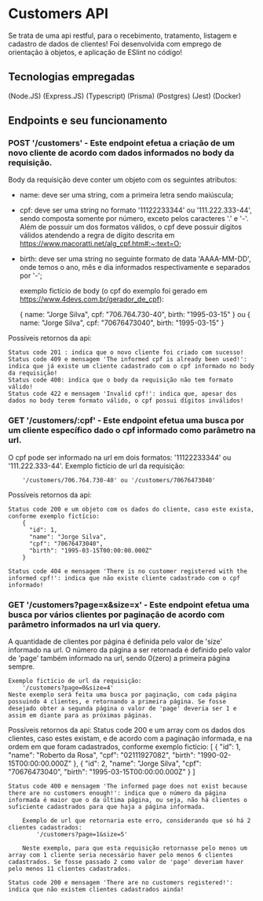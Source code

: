 # Customers API

Se trata de uma api restful, para o recebimento, tratamento, listagem e cadastro de dados de clientes! Foi desenvolvida com emprego de orientação à objetos, e aplicação de ESlint no código!

## Tecnologias empregadas

(Node.JS) (Express.JS) (Typescript) (Prisma) (Postgres) (Jest) (Docker)

## Endpoints e seu funcionamento


### POST '/customers' - Este endpoint efetua a criação de um novo cliente de acordo com dados informados no body da requisição.

Body da requisição deve conter um objeto com os seguintes atributos:

- name: deve ser uma string, com a primeira letra sendo maiúscula;
- cpf: deve ser uma string no formato '11122233344' ou '111.222.333-44', sendo composta somente por número, exceto pelos caracteres '.' e '-'. Além de possuir um dos formatos válidos, o cpf deve possuir dígitos válidos atendendo a regra de dígito descrita em https://www.macoratti.net/alg_cpf.htm#:~:text=O;
- birth: deve ser uma string no seguinte formato de data 'AAAA-MM-DD', onde temos o ano, mês e dia informados respectivamente e separados por '-';

	exemplo fictício de body (o cpf do exemplo foi gerado em https://www.4devs.com.br/gerador_de_cpf):
	
	
	{
		  name: "Jorge Silva",
		  cpf: "706.764.730-40",
		  birth: "1995-03-15"
	}
		ou
	{
		  name: "Jorge Silva",
		  cpf: "70676473040",
		  birth: "1995-03-15"
	}
	
Possíveis retornos da api:

	Status code 201 : indica que o novo cliente foi criado com sucesso!
	Status code 409 e mensagem 'The informed cpf is already been used!': indica que já existe um cliente cadastrado com o cpf informado no body da requisição!
	Status code 400: indica que o body da requisição não tem formato válido!
	Status code 422 e mensagem 'Invalid cpf!': indica que, apesar dos dados no body terem formato válido, o cpf possui dígitos inválidos!

### GET '/customers/:cpf' - Este endpoint efetua uma busca por um cliente específico dado o cpf informado como parâmetro na url.

O cpf pode ser informado na url em dois formatos: '11122233344' ou '111.222.333-44'.
	Exemplo fictício de url da requisição:  
	
		'/customers/706.764.730-40' ou '/customers/70676473040'
		
Possíveis retornos da api:

	Status code 200 e um objeto com os dados do cliente, caso este exista, conforme exemplo fictício:
		{
		  "id": 1,
		  "name": "Jorge Silva",
		  "cpf": "70676473040",
		  "birth": "1995-03-15T00:00:00.000Z"
		}
	
	Status code 404 e mensagem 'There is no customer registered with the informed cpf!': indica que não existe cliente cadastrado com o cpf informado!

### GET '/customers?page=x&size=x' - Este endpoint efetua uma busca por vários clientes por paginação de acordo com parâmetro informados na url via query. 

A quantidade de clientes por página é definida pelo valor de 'size' informado na url. O número da página a ser retornada é definido pelo valor de 'page' também informado na url, sendo 0(zero) a primeira página sempre.
 
	Exemplo fictício de url da requisição: 
		'/customers?page=0&size=4'
	Neste exemplo será feita uma busca por paginação, com cada página possuindo 4 clientes, e retornando a primeira página. Se fosse desejado obter a segunda página o valor de 'page' deveria ser 1 e assim em diante para as próximas páginas.
	
Possíveis retornos da api:
	Status code 200 e um array com os dados dos clientes, caso estes existam, e de acordo com a paginação informada, e na ordem em que foram cadastrados, conforme exemplo fictício:
	[
		  {
		    "id": 1,
		    "name": "Roberto da Rosa",
		    "cpf": "02111927082",
		    "birth": "1990-02-15T00:00:00.000Z"
		  },
		  {
		    "id": 2,
		    "name": "Jorge Silva",
		    "cpf": "70676473040",
		    "birth": "1995-03-15T00:00:00.000Z"
		  }
	]
	
	Status code 400 e mensagem 'The informed page does not exist because there are no customers enough!': indica que o número da página informada é maior que o da última página, ou seja, não há clientes o suficiente cadastrados para que haja a página informada.
	
		Exemplo de url que retornaria este erro, considerando que só há 2 clientes cadastrados:
			'/customers?page=1&size=5'
			
		Neste exemplo, para que esta requisição retornasse pelo menos um array com 1 cliente seria necessário haver pelo menos 6 clientes cadastrados. Se fosse passado 2 como valor de 'page' deveriam haver pelo menos 11 clientes cadastrados.
	
	Status code 200 e mensagem 'There are no customers registered!': indica que não existem clientes cadastrados ainda!
